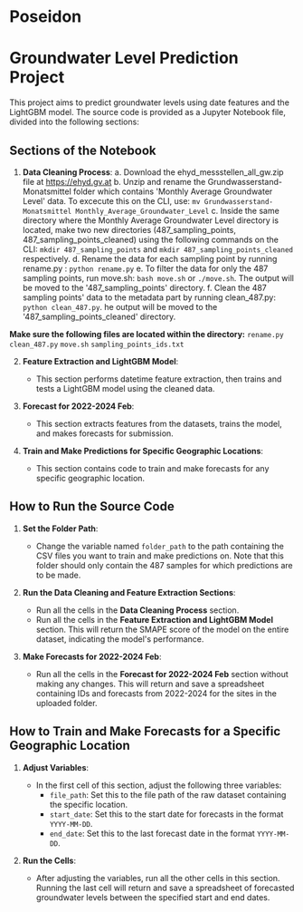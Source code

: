 # Poseidon
# Groundwater Level Prediction Project

This project aims to predict groundwater levels using date features and the LightGBM model. The source code is provided as a Jupyter Notebook file, divided into the following sections:

## Sections of the Notebook

1. **Data Cleaning Process**: 
a. Download the ehyd_messstellen_all_gw.zip file at https://ehyd.gv.at
b. Unzip and rename the Grundwasserstand-Monatsmittel folder which contains 'Monthly Average Groundwater Level' data. To excecute this on the CLI, use: `mv Grundwasserstand-Monatsmittel Monthly_Average_Groundwater_Level`
c. Inside the same directory where the Monthly Average Groundwater Level directory is located, make two new directories (487_sampling_points, 487_sampling_points_cleaned) using the following commands on the CLI: `mkdir 487_sampling_points` and `mkdir 487_sampling_points_cleaned` respectively.
d. Rename the data for each sampling point by running rename.py : `python rename.py`
e. To filter the data for only the 487 sampling points, run move.sh: `bash move.sh` or `./move.sh`. The output will be moved to the '487_sampling_points' directory.
f. Clean the 487 sampling points' data to the metadata part by running clean_487.py: `python clean_487.py`. he output will be moved to the '487_sampling_points_cleaned' directory.

**Make sure the following files are located within the directory:**
`rename.py` `clean_487.py` `move.sh` `sampling_points_ids.txt`

2. **Feature Extraction and LightGBM Model**: 
   - This section performs datetime feature extraction, then trains and tests a LightGBM model using the cleaned data.

3. **Forecast for 2022-2024 Feb**: 
   - This section extracts features from the datasets, trains the model, and makes forecasts for submission.

4. **Train and Make Predictions for Specific Geographic Locations**: 
   - This section contains code to train and make forecasts for any specific geographic location.

## How to Run the Source Code

1. **Set the Folder Path**:
   - Change the variable named `folder_path` to the path containing the CSV files you want to train and make predictions on. Note that this folder should only contain the 487 samples for which predictions are to be made.

2. **Run the Data Cleaning and Feature Extraction Sections**:
   - Run all the cells in the **Data Cleaning Process** section.
   - Run all the cells in the **Feature Extraction and LightGBM Model** section. This will return the SMAPE score of the model on the entire dataset, indicating the model's performance.

3. **Make Forecasts for 2022-2024 Feb**:
   - Run all the cells in the **Forecast for 2022-2024 Feb** section without making any changes. This will return and save a spreadsheet containing IDs and forecasts from 2022-2024 for the sites in the uploaded folder.

## How to Train and Make Forecasts for a Specific Geographic Location

1. **Adjust Variables**:
   - In the first cell of this section, adjust the following three variables:
     - `file_path`: Set this to the file path of the raw dataset containing the specific location.
     - `start_date`: Set this to the start date for forecasts in the format `YYYY-MM-DD`.
     - `end_date`: Set this to the last forecast date in the format `YYYY-MM-DD`.

2. **Run the Cells**:
   - After adjusting the variables, run all the other cells in this section. Running the last cell will return and save a spreadsheet of forecasted groundwater levels between the specified start and end dates.
